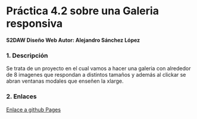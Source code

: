 # Práctica 4.2 sobre una Galeria responsiva

 **S2DAW Diseño Web Autor: Alejandro Sánchez López**

### 1. Descripción

Se trata de un proyecto en el cual vamos a hacer una galeria con alrededor de 8 imagenes que respondan a distintos tamaños y además al clickar se abran ventanas modales que enseñen la xlarge.
### 2. Enlaces
[Enlace a github Pages](https://alexsanlo.github.io/P-3.2-Alejandro-Sanchez/index.html)
